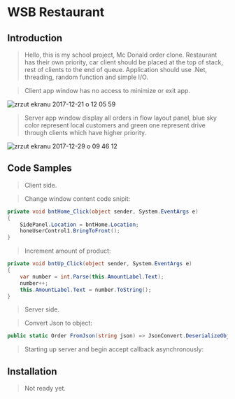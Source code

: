 # WSB Restaurant

## Introduction

> Hello, this is my school project, Mc Donald order clone. Restaurant has their own priority, car client should be placed at the top of stack, rest of clients to the end of queue. Application should use .Net, threading, random function and simple I/O.


> Client app window has no access to minimize or exit app.

![zrzut ekranu 2017-12-21 o 12 05 59](https://user-images.githubusercontent.com/5795126/34287793-bf4736d6-e6e9-11e7-9a27-fa0f6741ac3d.png)

> Server app window display all orders in flow layout panel, blue sky color represent local customers and green one represent drive through clients which have higher priority.

![zrzut ekranu 2017-12-29 o 09 46 12](https://user-images.githubusercontent.com/5795126/34433112-2effc48c-ec7d-11e7-9080-85d176ef89c0.png)



## Code Samples
> Client side.

> Change window content code snipit:

``` C#
private void bntHome_Click(object sender, System.EventArgs e)
{
    SidePanel.Location = bntHome.Location;
    honeUserControl1.BringToFront();
}
 ```
 
 > Increment amount of product:

``` C#
private void bntUp_Click(object sender, System.EventArgs e)
{
    var number = int.Parse(this.AmountLabel.Text);
    number++;
    this.AmountLabel.Text = number.ToString();
}
 ```
 
 > Server side.
 
 > Convert Json to object:
 ``` C#
 public static Order FromJson(string json) => JsonConvert.DeserializeObject<Order>(json, Converter.Settings);
 ```
 
 > Starting up server and begin accept callback asynchronously:

## Installation

> Not ready yet.
